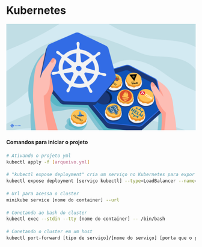 # Kubernetes

![Uma caixa com o simbolo do Kubernetes com vários container de aplicação como o postgress helm e etc](../.github/kubernetes%20wallpaper.png)

#### Comandos para iniciar o projeto

```bash
# Ativando o projeto yml
kubectl apply -f [arqueivo.yml]

# "kubectl expose deployment" cria um serviço no Kubernetes para expor um deployment chamado "[serviço kubectl]" com um tipo de serviço LoadBalancer, que é usado para expor um serviço para o tráfego externo.
kubectl expose deployment [serviço kubectl] --type=LoadBalancer --name=html-deployment --port=80

# Url para acessa o cluster
minikube service [nome do container] --url

# Conetando ao bash do cluster
kubectl exec --stdin --tty [nome do container] -- /bin/bash

# Conetando o cluster em um host
kubectl port-forward [tipo de serviço]/[nome do serviço] [porta que o projeto ira iniciar]

```

